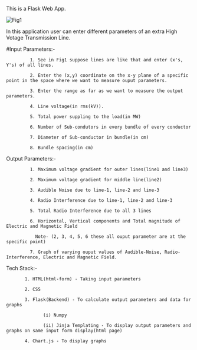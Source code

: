 This is a Flask Web App.

![Fig1](https://github.com/shyam455/iop/assets/135046173/df18084f-b9ef-48ed-a5a5-52f8cdff1bbe)

In this application user can enter different parameters of an extra High Votage Transmission Line.

#Input Parameters:-

             1. See in Fig1 suppose lines are like that and enter (x's, Y's) of all lines.
             
             2. Enter the (x,y) coordinate on the x-y plane of a specific point in the space where we want to measure ouput parameters.
             
             3. Enter the range as far as we want to measure the output parameters.
             
             4. Line voltage(in rms(kV)).
             
             5. Total power suppling to the load(in MW)
             
             6. Number of Sub-condutors in every bundle of every conductor
             
             7. Diameter of Sub-conductor in bundle(in cm)
             
             8. Bundle spacing(in cm)
             

Output Parameters:-

             1. Maximum voltage gradient for outer lines(line1 and line3)
             
             2. Maximum voltage gradient for middle line(line2)
             
             3. Audible Noise due to line-1, line-2 and line-3
        
             4. Radio Interference due to line-1, line-2 and line-3
             
             5. Total Radio Interference due to all 3 lines
             
             6. Horizontal, Vertical components and Total magnitude of Electric and Magnetic Field
             
               Note- (2, 3, 4, 5, 6 these all ouput parameter are at the specific point)
               
             7. Graph of varying ouput values of Audible-Noise, Radio-Interference, Electric and Magnetic Field.


Tech Stack:-

           1. HTML(html-form) - Taking input parameters
           
           2. CSS
           
           3. Flask(Backend) - To calculate output parameters and data for graphs
           
                  (i) Numpy
                  
                  (ii) Jinja Templating - To display output parameters and graphs on same input form display(html page)
                  
           4. Chart.js - To display graphs
